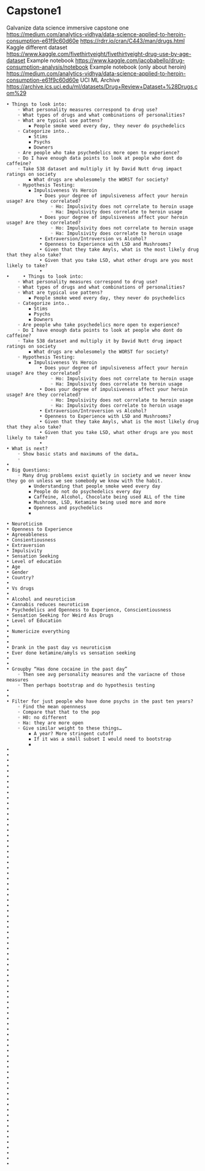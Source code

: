 # Capstone1
Galvanize data science immersive capstone one
https://medium.com/analytics-vidhya/data-science-applied-to-heroin-consumption-e61f9c60d60e
https://rdrr.io/cran/C443/man/drugs.html
Kaggle different dataset https://www.kaggle.com/fivethirtyeight/fivethirtyeight-drug-use-by-age-dataset
Example notebook https://www.kaggle.com/jacobabello/drug-consumption-analysis/notebook
Example notebook (only about heroin) https://medium.com/analytics-vidhya/data-science-applied-to-heroin-consumption-e61f9c60d60e
UCI ML Archive https://archive.ics.uci.edu/ml/datasets/Drug+Review+Dataset+%28Drugs.com%29


    • Things to look into: 
        ◦ What personality measures correspond to drug use? 
        ◦ What types of drugs and what combinations of personalities? 
        ◦ What are typical use pattens? 
            ▪ People smoke weed every day, they never do psychedelics 
        ◦ Categorize into..	
            ▪ Stims 
            ▪ Psychs 
            ▪ Downers 
        ◦ Are people who take psychedelics more open to experience? 
        ◦ Do I have enough data points to look at people who dont do caffeine? 
        ◦ Take 538 dataset and multiply it by David Nutt drug impact ratings on society 
            ▪ What drugs are wholesomely the WORST for society? 
        ◦ Hypothesis Testing: 
            ▪ Impulsiveness Vs Heroin
                • Does your degree of impulsiveness affect your heroin usage? Are they correlated? 
                    ◦ Ho: Impulsivity does not correlate to heroin usage
                    ◦ Ha: Impulsivity does correlate to heroin usage 
                • Does your degree of impulsiveness affect your heroin usage? Are they correlated? 
                    ◦ Ho: Impulsivity does not correlate to heroin usage
                    ◦ Ha: Impulsivity does correlate to heroin usage 
                • Extraversion/Introversion vs Alcohol? 
                • Openness to Experience with LSD and Mushrooms? 
                • Given that they take Amyls, what is the most likely drug that they also take? 
                • Given that you take LSD, what other drugs are you most likely to take? 
                • 
    •     • Things to look into: 
        ◦ What personality measures correspond to drug use? 
        ◦ What types of drugs and what combinations of personalities? 
        ◦ What are typical use pattens? 
            ▪ People smoke weed every day, they never do psychedelics 
        ◦ Categorize into..	
            ▪ Stims 
            ▪ Psychs 
            ▪ Downers 
        ◦ Are people who take psychedelics more open to experience? 
        ◦ Do I have enough data points to look at people who dont do caffeine? 
        ◦ Take 538 dataset and multiply it by David Nutt drug impact ratings on society 
            ▪ What drugs are wholesomely the WORST for society? 
        ◦ Hypothesis Testing: 
            ▪ Impulsiveness Vs Heroin
                • Does your degree of impulsiveness affect your heroin usage? Are they correlated? 
                    ◦ Ho: Impulsivity does not correlate to heroin usage
                    ◦ Ha: Impulsivity does correlate to heroin usage 
                • Does your degree of impulsiveness affect your heroin usage? Are they correlated? 
                    ◦ Ho: Impulsivity does not correlate to heroin usage
                    ◦ Ha: Impulsivity does correlate to heroin usage 
                • Extraversion/Introversion vs Alcohol? 
                • Openness to Experience with LSD and Mushrooms? 
                • Given that they take Amyls, what is the most likely drug that they also take? 
                • Given that you take LSD, what other drugs are you most likely to take? 
                • 
    • What is next? 
        ◦ Show basic stats and maximums of the data… 	
        ◦ 
    • 
    • Big Questions:
        ◦ Many drug problems exist quietly in society and we never know they go on unless we see somebody we know with the habit.  
            ▪ Understanding that people smoke weed every day
            ▪ People do not do psychedelics every day
            ▪ Caffeine, Alcohol, Chocolate being used ALL of the time 
            ▪ Mushroom, LSD, Ketamine being used more and more 
            ▪ Openness and psychedelics 
            ▪ 

    • Neuroticism 
    • Openness to Experience 
    • Agreeableness 
    • Consientiousness 
    • Extraversion 
    • Impulsivity 
    • Sensation Seeking 
    • Level of education
    • Age 
    • Gender 
    • Country? 
    • 
    • Vs drugs 
    • 
    • Alcohol and neuroticism 
    • Cannabis reduces neuroticism
    • Psychedelics and Openness to Experience, Conscientiousness 
    • Sensation Seeking for Weird Ass Drugs 
    • Level of Education 
    • 
    • Numericize everything
    • 
    • 
    • Drank in the past day vs neuroticism
    • Ever done ketamine/amyls vs sensation seeking 
    • 
    • 
    • Groupby “Has done cocaine in the past day” 
        ◦ Then see avg personality measures and the variacne of those measures 
        ◦ Then perhaps bootstrap and do hypothesis testing 
    • 
    • 
    • Filter for just people who have done psychs in the past ten years? 
        ◦ Find the mean opennness 
        ◦ Compare that that to the pop
        ◦ H0: no different 
        ◦ Ha: they are more open 
        ◦ Give similar weight to these things… 
            ▪ A year? More stringent cutoff 
            ▪ If it was a small subset I would need to bootstrap 
            ▪ 
    • 
    • 
    • 
    • 
    • 
    • 
    • 
    • 
    • 
    • 
    • 
    • 
    • 
    • 
    • 
    • 
    • 
    • 
    • 
    • 
    • 
    • 
    • 
    • 
    • 
    • 
    • 
    • 
    • 
    • 
    • 
    • 
    • 
    • 
    • 
    • 
    • 
    • 
    • 
    • 
    • 
    • 
    • 
    • 
    • 
    • 
    • 
    • 
    • 
    • 
    • 
    • 
    • 
    • 
    • 
    • 
    • 
    • 
    • 
    • 
    • 
    • 
    • 
    • 
    • 
    • 
    • 
    • 
    • 
    • 
    • 
    • 
    • 
    • 
    • 
    • 
    • 
    • 
